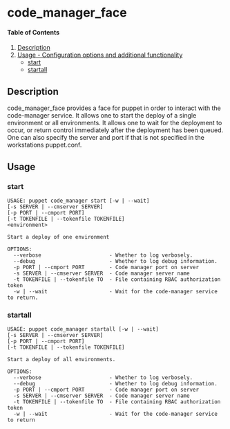 # code_manager_face

#### Table of Contents

1. [Description](#description)
1. [Usage - Configuration options and additional functionality](#usage)
   * [start](#start)
   * [startall](#startall)

## Description

code_manager_face provides a face for puppet in order to interact with the
code-manager service. It allows one to start the deploy of a single environment
or all environments. It allows one to wait for the deployment to occur, or
return control immediately after the deployment has been queued. One can also
specify the server and port if that is not specified in the workstations
puppet.conf.

## Usage

### start

```
USAGE: puppet code_manager start [-w | --wait]
[-s SERVER | --cmserver SERVER]
[-p PORT | --cmport PORT]
[-t TOKENFILE | --tokenfile TOKENFILE]
<environment>

Start a deploy of one environment

OPTIONS:
  --verbose                      - Whether to log verbosely.
  --debug                        - Whether to log debug information.
  -p PORT | --cmport PORT        - Code manager port on server
  -s SERVER | --cmserver SERVER  - Code manager server name
  -t TOKENFILE | --tokenfile TO  - File containing RBAC authorization token
  -w | --wait                    - Wait for the code-manager service to return.
```

### startall

```
USAGE: puppet code_manager startall [-w | --wait]
[-s SERVER | --cmserver SERVER]
[-p PORT | --cmport PORT]
[-t TOKENFILE | --tokenfile TOKENFILE]

Start a deploy of all environments.

OPTIONS:
  --verbose                      - Whether to log verbosely.
  --debug                        - Whether to log debug information.
  -p PORT | --cmport PORT        - Code manager port on server
  -s SERVER | --cmserver SERVER  - Code manager server name
  -t TOKENFILE | --tokenfile TO  - File containing RBAC authorization token
  -w | --wait                    - Wait for the code-manager service to return
```
